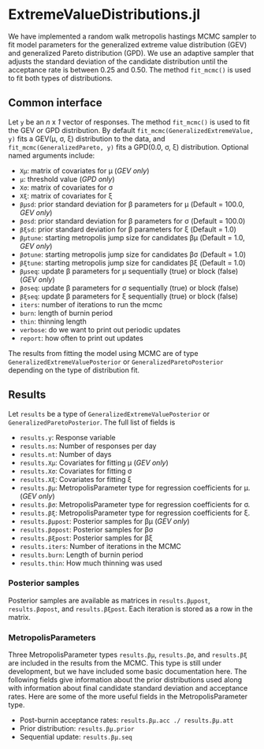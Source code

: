 # ExtremeValueDistributions.jl

We have implemented a random walk metropolis hastings MCMC sampler to fit model parameters for the generalized extreme value distribution (GEV) and generalized Pareto distribution (GPD). We use an adaptive sampler that adjusts the standard deviation of the candidate distribution until the acceptance rate is between 0.25 and 0.50. The method `fit_mcmc()` is used to fit both types of distributions.

## Common interface

Let `y` be an *n* x *1* vector of responses. The method `fit_mcmc()` is used to fit the GEV or GPD distribution. By default `fit_mcmc(GeneralizedExtremeValue, y)` fits a GEV(μ, σ, ξ) distribution to the data, and `fit_mcmc(GeneralizedPareto, y)` fits a GPD(0.0, σ, ξ) distribution. Optional named arguments include:
* `Xμ`: matrix of covariates for μ (*GEV only*)
* `μ`: threshold value (*GPD only*)
* `Xσ`: matrix of covariates for σ
* `Xξ`: matrix of covariates for ξ
* `βμsd`: prior standard deviation for β parameters for μ (Default = 100.0, *GEV only*)
* `βσsd`: prior standard deviation for β parameters for σ (Default = 100.0)
* `βξsd`: prior standard deviation for β parameters for ξ (Default = 1.0)
* `βμtune`: starting metropolis jump size for candidates βμ (Default = 1.0, *GEV only*)
* `βσtune`: starting metropolis jump size for candidates βσ (Default = 1.0)
* `βξtune`: starting metropolis jump size for candidates βξ (Default = 1.0)
* `βμseq`: update β parameters for μ sequentially (true) or block (false) (*GEV only*)
* `βσseq`: update β parameters for σ sequentially (true) or block (false)
* `βξseq`: update β parameters for ξ sequentially (true) or block (false)
* `iters`: number of iterations to run the mcmc
* `burn`: length of burnin period
* `thin`: thinning length
* `verbose`: do we want to print out periodic updates
* `report`: how often to print out updates

The results from fitting the model using MCMC are of type `GeneralizedExtremeValuePosterior` or `GeneralizedParetoPosterior` depending on the type of distribution fit.

## Results

Let `results` be a type of `GeneralizedExtremeValuePosterior` or `GeneralizedParetoPosterior`.
The full list of fields is
* `results.y`: Response variable
* `results.ns`: Number of responses per day
* `results.nt`: Number of days
* `results.Xμ`: Covariates for fitting μ (*GEV only*)
* `results.Xσ`: Covariates for fitting σ
* `results.Xξ`: Covariates for fitting ξ
* `results.βμ`: MetropolisParameter type for regression coefficients for μ. (*GEV only*)
* `results.βσ`: MetropolisParameter type for regression coefficients for σ.
* `results.βξ`: MetropolisParameter type for regression coefficients for ξ.
* `results.βμpost`: Posterior samples for βμ (*GEV only*)
* `results.βσpost`: Posterior samples for βσ
* `results.βξpost`: Posterior samples for βξ
* `results.iters`: Number of iterations in the MCMC
* `results.burn`: Length of burnin period
* `results.thin`: How much thinning was used

### Posterior samples

Posterior samples are available as matrices in `results.βμpost`, `results.βσpost`, and `results.βξpost`. Each iteration is stored as a row in the matrix.

### MetropolisParameters

Three MetropolisParameter types `results.βμ`, `results.βσ`, and `results.βξ` are included in the results from the MCMC. This type is still under development, but we have included some basic documentation here. The following fields give information about the prior distributions used along with information about final candidate standard deviation and acceptance rates. Here are some of the more useful fields in the MetropolisParameter type.
* Post-burnin acceptance rates: `results.βμ.acc ./ results.βμ.att`
* Prior distribution: `results.βμ.prior`
* Sequential update: `results.βμ.seq`
